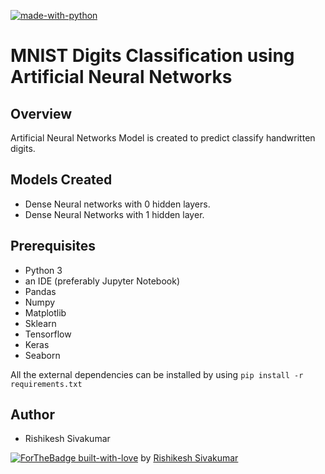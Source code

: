 [![made-with-python](https://img.shields.io/badge/Made%20with-Python-1f425f.svg)](https://www.python.org/)

# MNIST Digits Classification using Artificial Neural Networks 

## Overview
Artificial Neural Networks Model is created to predict classify handwritten digits.

## Models Created
* Dense Neural networks with 0 hidden layers.
* Dense Neural Networks with 1 hidden layer.

## Prerequisites
* Python 3 
* an IDE (preferably Jupyter Notebook)
* Pandas 
* Numpy 
* Matplotlib 
* Sklearn 
* Tensorflow
* Keras
* Seaborn

All the external dependencies can be installed by using ```pip install -r requirements.txt```

## Author
* Rishikesh Sivakumar

[![ForTheBadge built-with-love](http://ForTheBadge.com/images/badges/built-with-love.svg)](https://GitHub.com/Naereen/) by [Rishikesh Sivakumar](https://www.linkedin.com/in/rishikesh-sivakumar-1a166a18b/)

